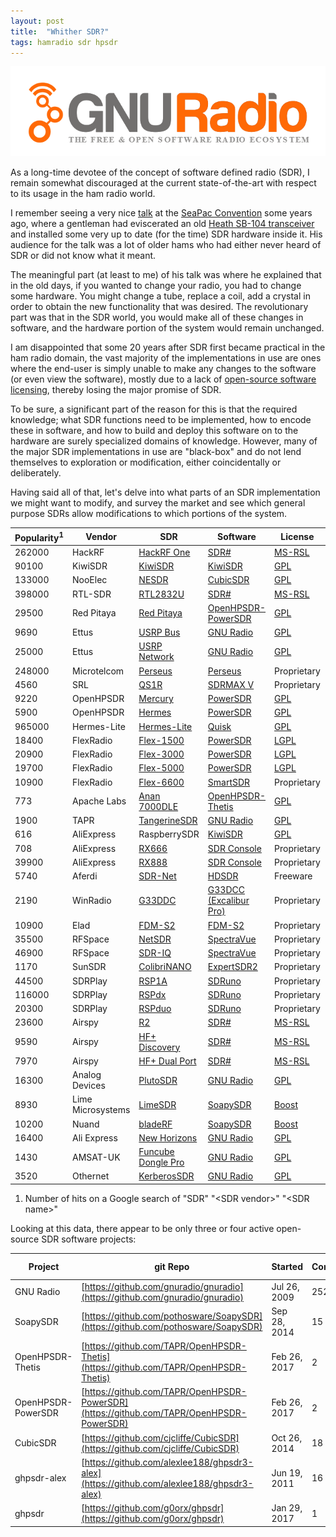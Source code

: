 ```yaml
---
layout: post
title:  "Whither SDR?"
tags: hamradio sdr hpsdr
---
```


![GNU Radio logo](/assets/img/GNURadio.png "GNU Radio logo")

As a long-time devotee of the concept of software defined radio (SDR), I remain somewhat discouraged
at the current state-of-the-art with respect to its usage in the ham radio world.

I remember seeing a very nice [talk](http://microhams.blob.core.windows.net/content/2015/05/3-n7hq_mhdc2009.pdf)
at the [SeaPac Convention](https://www.seapac.org) some years ago, where a gentleman had eviscerated an old 
[Heath SB-104 transceiver](https://rigreference.com/rigs/2938-heathkit-sb-104) 
and installed some very up to date (for the time) SDR hardware inside it. His audience for the talk 
was a lot of older hams who had either never heard of SDR or did not know what it meant.

The meaningful part (at least to me) of his talk was where he explained that in the old days, if you 
wanted to change your radio, you had to change some hardware. You might change a tube, replace a coil,
add a crystal in order to obtain the new functionality that was desired. The revolutionary part
was that in the SDR world, you would make all of these changes in software, and the hardware portion
of the system would remain unchanged.

I am disappointed that some 20 years after SDR first became practical in the ham radio domain, the 
vast majority of the implementations in use are ones where the end-user is simply unable to make any changes 
to the software (or even view the software), mostly due to a lack of 
[open-source software licensing](https://opensource.org/osd), thereby losing the major promise of SDR.

To be sure, a significant part of the reason for this is that the required knowledge; what SDR functions
need to be implemented, how to encode these in software, and how to build and deploy this software on
to the hardware are surely specialized domains of knowledge. However, many of the major SDR implementations
in use are "black-box" and do not lend themselves to exploration or modification, either coincidentally
or deliberately.

Having said all of that, let's delve into what parts of an SDR implementation we might want to modify,
and survey the market and see which general purpose SDRs allow modifications to which portions of the system.

| Popularity<sup>1</sup> | Vendor | SDR | Software | License | Language |
| --- | --- | --- | --- | --- | --- |
| 262000 | HackRF | [HackRF One](https://greatscottgadgets.com/hackrf/one/) | [SDR#](https://airspy.com/download/) | [MS-RSL](https://referencesource.microsoft.com/license.html) | .Net |
| 90100 | KiwiSDR | [KiwiSDR](http://kiwisdr.com/) | [KiwiSDR](https://github.com/jks-prv/Beagle_SDR_GPS) | [GPL](https://www.gnu.org/licenses/old-licenses/gpl-2.0.html) | C++ |
| 133000 | NooElec | [NESDR](https://www.nooelec.com/store/sdr/sdr-receivers/nesdr.html) | [CubicSDR](https://cubicsdr.com/) | [GPL](https://www.gnu.org/licenses/old-licenses/gpl-2.0.html) | C++ |
| 398000 | RTL-SDR | [RTL2832U](https://www.rtl-sdr.com/) | [SDR#](https://airspy.com/download/) | [MS-RSL](https://referencesource.microsoft.com/license.html) | .Net |
| 29500 | Red Pitaya | [Red Pitaya](https://www.redpitaya.com/) | [OpenHPSDR-PowerSDR](https://github.com/TAPR/OpenHPSDR-PowerSDR/releases/tag/v3.4.9) | [GPL](https://www.gnu.org/licenses/old-licenses/gpl-2.0.html) | C# |
| 9690 | Ettus | [USRP Bus](https://www.ettus.com/product-categories/usrp-bus-series/) | [GNU Radio](https://wiki.gnuradio.org/index.php/InstallingGR) | [GPL](https://www.gnu.org/licenses/old-licenses/gpl-2.0.html) | C++ |
| 25000 | Ettus | [USRP Network](https://www.ettus.com/product-categories/usrp-networked-series/) | [GNU Radio](https://wiki.gnuradio.org/index.php/InstallingGR) | [GPL](https://www.gnu.org/licenses/old-licenses/gpl-2.0.html) | C++ |
| 248000 | Microtelcom | [Perseus](http://microtelecom.it/perseus/) | [Perseus](http://microtelecom.it/perseus/software.html) | Proprietary | C++ |
| 4560 | SRL | [QS1R](https://web.archive.org/web/20150722044449/http://qs1r.wikispaces.com:80/QS1R+Specifications) | [SDRMAX V](http://www.srl-llc.com/qs1r_latest/) | Proprietary | C++ |
| 9220 | OpenHPSDR | [Mercury](https://openhpsdr.org/mercury.php) | [PowerSDR](https://github.com/TAPR/OpenHPSDR-PowerSDR/releases/tag/v3.4.9) | [GPL](https://www.gnu.org/licenses/old-licenses/gpl-2.0.html) | C# |
| 5900 | OpenHPSDR | [Hermes](https://openhpsdr.org/hermes.php) | [PowerSDR](https://github.com/TAPR/OpenHPSDR-PowerSDR/releases/tag/v3.4.9) | [GPL](https://www.gnu.org/licenses/old-licenses/gpl-2.0.html) | C# |
| 965000 | Hermes-Lite | [Hermes-Lite](http://www.hermeslite.com/) | [Quisk](http://james.ahlstrom.name/quisk/) | [GPL](https://www.gnu.org/licenses/old-licenses/gpl-2.0.html) | Python |
| 18400 | FlexRadio | [Flex-1500](https://edge.flexradio.com/www/uploads/20200818185031/FLEX-1500-Datasheet.pdf) | [PowerSDR](https://www.flexradio.com/software/powersdr_v2-7-2_installer/) | [LGPL](http://kc.flexradio.com/KnowledgebaseArticle50498.aspx) | C# |
| 20900 | FlexRadio | [Flex-3000](https://edge.flexradio.com/www/uploads/20200818185030/FLEX-3000-Datasheet-1.pdf) | [PowerSDR](https://www.flexradio.com/software/powersdr_v2-7-2_installer/) | [LGPL](http://kc.flexradio.com/KnowledgebaseArticle50498.aspx) | C# |
| 19700 | FlexRadio | [Flex-5000](https://edge.flexradio.com/www/uploads/20200818185023/FLEX-5000-Datasheet.pdf) | [PowerSDR](https://www.flexradio.com/software/powersdr_v2-7-2_installer/) | [LGPL](http://kc.flexradio.com/KnowledgebaseArticle50498.aspx) | C# |
| 10900 | FlexRadio | [Flex-6600](https://edge.flexradio.com/www/uploads/20201121014319/FLEX-6600-Series_Brochure-202011.pdf) | [SmartSDR](https://www.flexradio.com/ssdr/) | Proprietary | |
| 773 | Apache Labs | [Anan 7000DLE](https://apache-labs.com/productPdf/1059_1050_7000DLE%20MKII%20Brochure%20v1.04.pdf) | [OpenHPSDR-Thetis](https://github.com/TAPR/OpenHPSDR-Thetis/releases/tag/v2.8.11) | [GPL](https://www.gnu.org/licenses/old-licenses/gpl-2.0.html) | C# |
| 1900 | TAPR | [TangerineSDR](https://tangerinesdr.com/) | [GNU Radio](https://wiki.gnuradio.org/index.php/InstallingGR) | [GPL](https://www.gnu.org/licenses/old-licenses/gpl-2.0.html) | C++ |
| 616 | AliExpress | RaspberrySDR | [KiwiSDR](https://github.com/jks-prv/Beagle_SDR_GPS) | [GPL](https://www.gnu.org/licenses/old-licenses/gpl-2.0.html) | C++ |
| 708 | AliExpress | [RX666](https://www.aliexpress.com/item/4001239060377.html) | [SDR Console](https://www.sdr-radio.com/console) | Proprietary | C++ |
| 39900 | AliExpress | [RX888](https://www.aliexpress.com/item/1005001593172830.html) | [SDR Console](https://www.sdr-radio.com/console) | Proprietary | C++ |
| 5740 | Aferdi | [SDR-Net](https://afedri-sdr.com/index.php) | [HDSDR](http://www.hdsdr.de/) | Freeware | C++ |
| 2190 | WinRadio | [G33DDC](https://www.winradio.com/home/g33ddc.htm) | [G33DCC (Excalibur Pro)](https://www.winradio.com/home/download-g33ddc.htm) | Proprietary | |
| 10900 | Elad | [FDM-S2](https://eladit.shop/en-gb/Ricevitore-SDR-FDM-S2-p209053137) | [FDM-S2](http://sdr.eladit.com/download/FDM-sw2%20Software/index.php?lang=EN) | Proprietary | |
| 35500 | RFSpace | [NetSDR](http://www.rfspace.com/RFSPACE/NetSDR+.html) | [SpectraVue](http://www.rfspace.com/RFSPACE/SVDownload.html) | Proprietary | |
| 46900 | RFSpace | [SDR-IQ](http://www.rfspace.com/RFSPACE/SDR-IQ.html) | [SpectraVue](http://www.rfspace.com/RFSPACE/SVDownload.html) | Proprietary | |
| 1170 | SunSDR | [ColibriNANO](https://sunsdr.eu/product/colibrinano/) | [ExpertSDR2](https://sunsdr.eu/support/expertsdr2/) | Proprietary | |
| 44500 | SDRPlay | [RSP1A](https://www.sdrplay.com/rsp1a/) | [SDRuno](https://www.sdrplay.com/sdruno/) | Proprietary | |
| 116000 | SDRPlay | [RSPdx](https://www.sdrplay.com/rspdx/) | [SDRuno](https://www.sdrplay.com/sdruno/) | Proprietary | |
| 20300 | SDRPlay | [RSPduo](https://www.sdrplay.com/rspduo/) | [SDRuno](https://www.sdrplay.com/sdruno/) | Proprietary | |
| 23600 | Airspy | [R2](https://airspy.com/airspy-r2/) | [SDR#](https://airspy.com/download/) | [MS-RSL](https://referencesource.microsoft.com/license.html) | .Net |
| 9590 | Airspy | [HF+ Discovery](https://airspy.com/airspy-hf-discovery/) | [SDR#](https://airspy.com/download/) | [MS-RSL](https://referencesource.microsoft.com/license.html) | .Net |
| 7970 | Airspy | [HF+ Dual Port](https://airspy.com/airspy-hf-plus/) | [SDR#](https://airspy.com/download/) | [MS-RSL](https://referencesource.microsoft.com/license.html) | .Net |
| 16300 | Analog Devices | [PlutoSDR](https://www.analog.com/en/design-center/evaluation-hardware-and-software/evaluation-boards-kits/adalm-pluto.html#eb-overview) | [GNU Radio](https://wiki.gnuradio.org/index.php/InstallingGR) | [GPL](https://www.gnu.org/licenses/old-licenses/gpl-2.0.html) | C++ |
| 8930 | Lime Microsystems | [LimeSDR](https://limemicro.com/products/boards/limesdr/) | [SoapySDR](https://github.com/pothosware/SoapySDR) | [Boost](https://www.boost.org/LICENSE_1_0.txt) | C++ | 
| 10200 | Nuand | [bladeRF](https://www.nuand.com/) | [SoapySDR](https://github.com/pothosware/SoapySDR) | [Boost](https://www.boost.org/LICENSE_1_0.txt) | C++ | 
| 16400 | Ali Express | [New Horizons](http://gridrf.com/products/detail/id/12.html) | [GNU Radio](https://wiki.gnuradio.org/index.php/InstallingGR) | [GPL](https://www.gnu.org/licenses/old-licenses/gpl-2.0.html) | C++ |
| 1430 | AMSAT-UK | [Funcube Dongle Pro](http://www.funcubedongle.com/) | [GNU Radio](https://wiki.gnuradio.org/index.php/InstallingGR) | [GPL](https://www.gnu.org/licenses/old-licenses/gpl-2.0.html) | C++ |
| 3520 | Othernet | [KerberosSDR](http://kerberossdr.com/) | [GNU Radio](https://wiki.gnuradio.org/index.php/InstallingGR) | [GPL](https://www.gnu.org/licenses/old-licenses/gpl-2.0.html) | C++ |

1. Number of hits on a Google search of "SDR" "\<SDR vendor\>" "\<SDR name\>"

Looking at this data, there appear to be only three or four active open-source SDR software projects:

| Project | git Repo | Started | Contributors | Commits | Latest Release |
| --- | --- | --- | --- | --- | --- |
| GNU Radio | [https://github.com/gnuradio/gnuradio](https://github.com/gnuradio/gnuradio) | Jul 26, 2009 | 252 | 14444 | Mar 22, 2021 |
| SoapySDR | [https://github.com/pothosware/SoapySDR](https://github.com/pothosware/SoapySDR) | Sep 28, 2014 | 15 | 740 | Apr 25, 2021 |
| OpenHPSDR-Thetis | [https://github.com/TAPR/OpenHPSDR-Thetis](https://github.com/TAPR/OpenHPSDR-Thetis) | Feb 26, 2017 | 2 | 64 | Oct 20, 2020 |
| OpenHPSDR-PowerSDR | [https://github.com/TAPR/OpenHPSDR-PowerSDR](https://github.com/TAPR/OpenHPSDR-PowerSDR) | Feb 26, 2017 | 2 | 93 | Mar 20, 2018 |
| CubicSDR | [https://github.com/cjcliffe/CubicSDR](https://github.com/cjcliffe/CubicSDR) | Oct 26, 2014 | 18 | 1661 | Aug 21, 2018 |
| ghpsdr-alex | [https://github.com/alexlee188/ghpsdr3-alex](https://github.com/alexlee188/ghpsdr3-alex) | Jun 19, 2011 | 16 | 1590 | Jan 22, 2012 |
| ghpsdr | [https://github.com/g0orx/ghpsdr](https://github.com/g0orx/ghpsdr) | Jan 29, 2017 | 1 | 1 | n/a |
